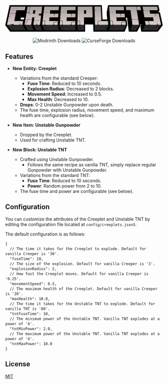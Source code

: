 <!--suppress HtmlDeprecatedAttribute -->
<div align="center">
    <img src=".github/assets/banner.png" alt="Creeplets">
    <br/><br/>
    <img alt="Modrinth Downloads" src="https://img.shields.io/modrinth/dt/NumdoVsj?style=flat&logo=modrinth&logoColor=white&color=00af5c">
    <img alt="CurseForge Downloads" src="https://img.shields.io/curseforge/dt/909087?style=flat&logo=curseforge&logoColor=white&color=f16436">
</div>

## Features

- **New Entity: Creeplet**
    - Variations from the standard Creeper:
        - **Fuse Time**: Reduced to 10 seconds.
        - **Explosion Radius**: Decreased to 2 blocks.
        - **Movement Speed**: Increased to 0.5.
        - **Max Health**: Decreased to 10.
    - **Drops**: 0-2 Unstable Gunpowder upon death.
    - The fuse time, explosion radius, movement speed, and maximum health are configurable (see below).

- **New Item: Unstable Gunpowder**
    - Dropped by the Creeplet.
    - Used for crafting Unstable TNT.

- **New Block: Unstable TNT**
    - Crafted using Unstable Gunpowder.
        - Follows the same recipe as vanilla TNT, simply replace regular Gunpowder with Unstable Gunpowder.
    - Variations from the standard TNT:
        - **Fuse Time**: Reduced to 10 seconds.
        - **Power**: Random power from 2 to 10.
    - The fuse time and power are configurable (see below).

## Configuration

You can customize the attributes of the Creeplet and Unstable TNT by editing the configuration file located at
`config/creeplets.json5`.

The default configuration is as follows:

```json5
{
  // The time it takes for the Creeplet to explode. Default for vanilla Creeper is '30'.
  "fuseTime": 10,
  // The size of the explosion. Default for vanilla Creeper is '3'.
  "explosionRadius": 2,
  // How fast the Creeplet moves. Default for vanilla Creeper is '0.25'.
  "movementSpeed": 0.5,
  // The maximum health of the Creeplet. Default for vanilla Creeper is '20'.
  "maxHealth": 10.0,
  // The time it takes for the Unstable TNT to explode. Default for vanilla TNT is '80'.
  "tntFuseTime": 10,
  // The minimum power of the Unstable TNT. Vanilla TNT explodes at a power of '4'.
  "tntMinPower": 2.0,
  // The maximum power of the Unstable TNT. Vanilla TNT explodes at a power of '4'.
  "tntMaxPower": 10.0
}
```

## License

[MIT](LICENSE)
